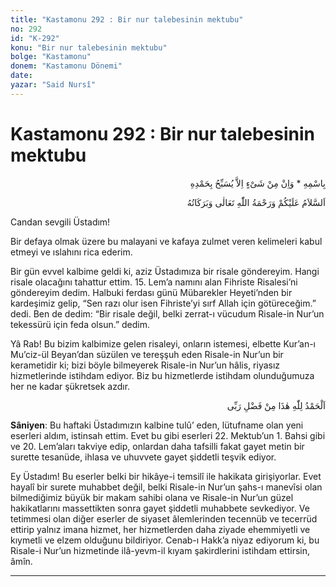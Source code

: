 ```yaml
---
title: "Kastamonu 292 : Bir nur talebesinin mektubu"
no: 292
id: "K-292"
konu: "Bir nur talebesinin mektubu"
bolge: "Kastamonu"
donem: "Kastamonu Dönemi"
date: 
yazar: "Said Nursî"
---
```


# Kastamonu 292 : Bir nur talebesinin mektubu

<p class="arabic" dir="rtl" title="Meal: “O’nun adıyla” * “Hiçbir şey yoktur ki O'nu hamd ile tesbih etmesin” [İsrâ Suresi, 17:44]">بِاسْمِهِ * وَاِنْ مِنْ شَىْءٍ اِلاَّ يُسَبِّحُ بِحَمْدِهِ</p>

<p class="arabic" dir="rtl" title="Meal: “Allah Teâlâ'nın selâmı, rahmeti ve bereketleri üzerinize olsun.”">اَلسَّلاَمُ عَلَيْكُمْ وَرَحْمَةُ اللّٰهِ تَعَالٰى وَبَرَكَاتُهُ</p>

Candan sevgili Üstadım!

Bir defaya olmak üzere bu malayani ve kafaya zulmet veren kelimeleri kabul etmeyi ve ıslahını rica ederim.

Bir gün evvel kalbime geldi ki, aziz Üstadımıza bir risale göndereyim. Hangi risale olacağını tahattur ettim. 15. Lem’a namını alan Fihriste Risalesi’ni göndereyim dedim. Halbuki ferdası günü Mübarekler Heyeti’nden bir kardeşimiz gelip, “Sen razı olur isen Fihriste’yi sırf Allah için götüreceğim.” dedi. Ben de dedim: “Bir risale değil, belki zerrat-ı vücudum Risale-in Nur’un tekessürü için feda olsun.” dedim.

Yâ Rab! Bu bizim kalbimize gelen risaleyi, onların istemesi, elbette Kur’an-ı Mu’ciz-ül Beyan’dan süzülen ve tereşşuh eden Risale-in Nur’un bir kerametidir ki; bizi böyle bilmeyerek Risale-in Nur’un hâlis, riyasız hizmetlerinde istihdam ediyor. Biz bu hizmetlerde istihdam olunduğumuza her ne kadar şükretsek azdır.

<p class="arabic" dir="rtl" title="Meal: “Elhamdulillah, bu Rabbimin bir fazlıdır.”">اَلْحَمْدُ لِلّٰهِ هٰذَا مِنْ فَضْلِ رَبِّى</p>

**Sâniyen**: Bu haftaki Üstadımızın kalbine tulû’ eden, lütufname olan yeni eserleri aldım, istinsah ettim. Evet bu gibi eserleri 22. Mektub’un 1. Bahsi gibi ve 20. Lem’aları takviye edip, onlardan daha tafsilli fakat gayet metin bir surette tesanüde, ihlasa ve uhuvvete gayet şiddetli teşvik ediyor.

Ey Üstadım! Bu eserler belki bir hikâye-i temsilî ile hakikata girişiyorlar. Evet hayalî bir surete muhabbet değil, belki Risale-in Nur’un şahs-ı manevîsi olan bilmediğimiz büyük bir makam sahibi olana ve Risale-in Nur’un güzel hakikatlarını massettikten sonra gayet şiddetli muhabbete sevkediyor. Ve tetimmesi olan diğer eserler de siyaset âlemlerinden tecennüb ve tecerrüd ettirip yalnız imana hizmet, her hizmetlerden daha ziyade ehemmiyetli ve kıymetli ve elzem olduğunu bildiriyor. Cenab-ı Hakk’a niyaz ediyorum ki, bu Risale-i Nur’un hizmetinde ilâ-yevm-il kıyam şakirdlerini istihdam ettirsin, âmîn.

***

